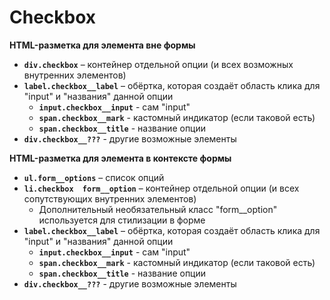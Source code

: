 # Checkbox

**HTML-разметка для элемента вне формы**
- **`div.checkbox`** – контейнер отдельной опции (и всех возможных внутренних элементов)
- **`label.checkbox__label`** – обёртка, которая создаёт область клика для "input" и "названия" данной опции
  - **`input.checkbox__input`** - сам "input"
  - **`span.checkbox__mark`** - кастомный индикатор (если таковой есть)
  - **`span.checkbox__title`** - название опции
- **`div.checkbox__???`** - другие возможные элементы


**HTML-разметка для элемента в контексте формы**
- **`ul.form__options`** – список опций
- **`li.checkbox  form__option`** – контейнер отдельной опции (и всех сопутствующих внутренних элементов)
  - Дополнительный необязательный класс "form__option" используется для стилизации в форме
- **`label.checkbox__label`** – обёртка, которая создаёт область клика для "input" и "названия" данной опции
  - **`input.checkbox__input`** - сам "input"
  - **`span.checkbox__mark`** - кастомный индикатор (если таковой есть)
  - **`span.checkbox__title`** - название опции
- **`div.checkbox__???`** - другие возможные элементы